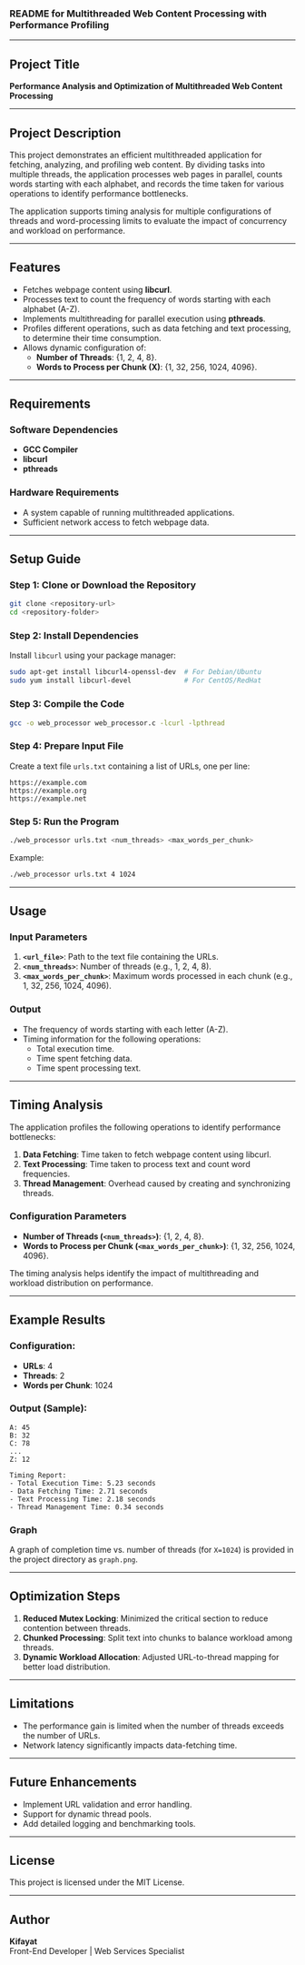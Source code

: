 ### README for Multithreaded Web Content Processing with Performance Profiling  

---

## Project Title  
**Performance Analysis and Optimization of Multithreaded Web Content Processing**  

---

## Project Description  
This project demonstrates an efficient multithreaded application for fetching, analyzing, and profiling web content. By dividing tasks into multiple threads, the application processes web pages in parallel, counts words starting with each alphabet, and records the time taken for various operations to identify performance bottlenecks.  

The application supports timing analysis for multiple configurations of threads and word-processing limits to evaluate the impact of concurrency and workload on performance.  

---

## Features  
- Fetches webpage content using **libcurl**.  
- Processes text to count the frequency of words starting with each alphabet (A-Z).  
- Implements multithreading for parallel execution using **pthreads**.  
- Profiles different operations, such as data fetching and text processing, to determine their time consumption.  
- Allows dynamic configuration of:  
  - **Number of Threads**: {1, 2, 4, 8}.  
  - **Words to Process per Chunk (X)**: {1, 32, 256, 1024, 4096}.  

---

## Requirements  
### Software Dependencies  
- **GCC Compiler**  
- **libcurl**  
- **pthreads**  

### Hardware Requirements  
- A system capable of running multithreaded applications.  
- Sufficient network access to fetch webpage data.  

---

## Setup Guide  

### Step 1: Clone or Download the Repository  
```bash  
git clone <repository-url>  
cd <repository-folder>  
```  

### Step 2: Install Dependencies  
Install `libcurl` using your package manager:  
```bash  
sudo apt-get install libcurl4-openssl-dev  # For Debian/Ubuntu  
sudo yum install libcurl-devel             # For CentOS/RedHat  
```  

### Step 3: Compile the Code  
```bash  
gcc -o web_processor web_processor.c -lcurl -lpthread  
```  

### Step 4: Prepare Input File  
Create a text file `urls.txt` containing a list of URLs, one per line:  
```text  
https://example.com  
https://example.org  
https://example.net  
```  

### Step 5: Run the Program  
```bash  
./web_processor urls.txt <num_threads> <max_words_per_chunk>  
```  
Example:  
```bash  
./web_processor urls.txt 4 1024  
```  

---

## Usage  

### Input Parameters  
1. **`<url_file>`**: Path to the text file containing the URLs.  
2. **`<num_threads>`**: Number of threads (e.g., 1, 2, 4, 8).  
3. **`<max_words_per_chunk>`**: Maximum words processed in each chunk (e.g., 1, 32, 256, 1024, 4096).  

### Output  
- The frequency of words starting with each letter (A-Z).  
- Timing information for the following operations:  
  - Total execution time.  
  - Time spent fetching data.  
  - Time spent processing text.  

---

## Timing Analysis  
The application profiles the following operations to identify performance bottlenecks:  
1. **Data Fetching**: Time taken to fetch webpage content using libcurl.  
2. **Text Processing**: Time taken to process text and count word frequencies.  
3. **Thread Management**: Overhead caused by creating and synchronizing threads.  

### Configuration Parameters  
- **Number of Threads (`<num_threads>`)**: {1, 2, 4, 8}.  
- **Words to Process per Chunk (`<max_words_per_chunk>`)**: {1, 32, 256, 1024, 4096}.  

The timing analysis helps identify the impact of multithreading and workload distribution on performance.  

---

## Example Results  

### Configuration:  
- **URLs**: 4  
- **Threads**: 2  
- **Words per Chunk**: 1024  

### Output (Sample):  
```text  
A: 45  
B: 32  
C: 78  
...  
Z: 12  

Timing Report:  
- Total Execution Time: 5.23 seconds  
- Data Fetching Time: 2.71 seconds  
- Text Processing Time: 2.18 seconds  
- Thread Management Time: 0.34 seconds  
```  

### Graph  
A graph of completion time vs. number of threads (for `X=1024`) is provided in the project directory as `graph.png`.  

---

## Optimization Steps  
1. **Reduced Mutex Locking**: Minimized the critical section to reduce contention between threads.  
2. **Chunked Processing**: Split text into chunks to balance workload among threads.  
3. **Dynamic Workload Allocation**: Adjusted URL-to-thread mapping for better load distribution.  

---

## Limitations  
- The performance gain is limited when the number of threads exceeds the number of URLs.  
- Network latency significantly impacts data-fetching time.  

---

## Future Enhancements  
- Implement URL validation and error handling.  
- Support for dynamic thread pools.  
- Add detailed logging and benchmarking tools.  

---

## License  
This project is licensed under the MIT License.  

---

## Author  
**Kifayat**  
Front-End Developer | Web Services Specialist  

